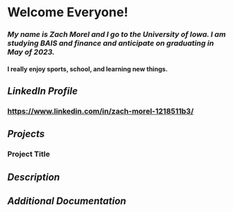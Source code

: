 # Welcome Everyone!


### *My name is Zach Morel and I go to the University of Iowa. I am studying BAIS and finance and anticipate on graduating in May of 2023.*
#### I really enjoy sports, school, and learning new things.
## *LinkedIn Profile*
### https://www.linkedin.com/in/zach-morel-1218511b3/
## *Projects*
### Project Title
## *Description*
## *Additional Documentation*
